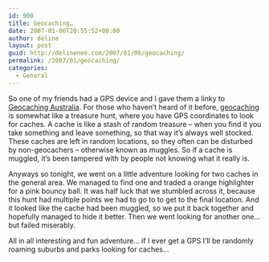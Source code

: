 ```yaml
---
id: 900
title: Geocaching…
date: 2007-01-06T20:55:52+00:00
author: deline
layout: post
guid: http://delineneo.com/2007/01/06/geocaching/
permalink: /2007/01/geocaching/
categories:
  - General
---
```

So one of my friends had a GPS device and I gave them a linky to [Geocaching Australia](http://geocaching.com.au/). For those who haven&#8217;t heard of it before, [geocaching](http://en.wikipedia.org/wiki/Geocaching) is somewhat like a treasure hunt, where you have GPS coordinates to look for caches. A cache is like a stash of random treasure &#8211; when you find it you take something and leave something, so that way it&#8217;s always well stocked. These caches are left in random locations, so they often can be disturbed by non-geocachers &#8211; otherwise known as muggles. So if a cache is muggled, it&#8217;s been tampered with by people not knowing what it really is.

Anyways so tonight, we went on a little adventure looking for two caches in the general area. We managed to find one and traded a orange highlighter for a pink bouncy ball. It was half luck that we stumbled across it, because this hunt had multiple points we had to go to to get to the final location. And it looked like the cache had been muggled, so we put it back together and hopefully managed to hide it better. Then we went looking for another one&#8230; but failed miserably.

All in all interesting and fun adventure&#8230; if I ever get a GPS I&#8217;ll be randomly roaming suburbs and parks looking for caches&#8230;